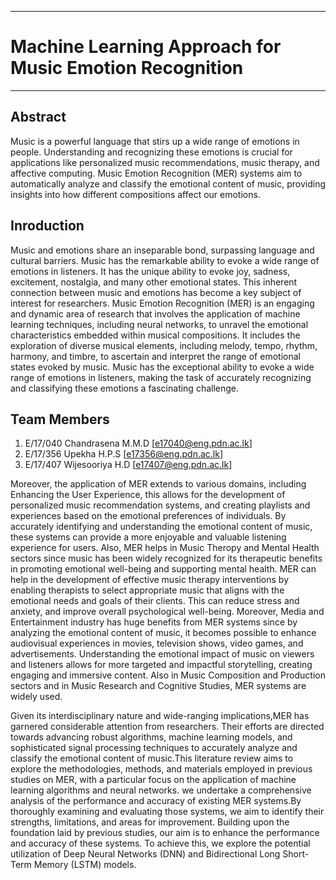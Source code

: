 ___
# Machine Learning Approach for Music Emotion Recognition
___

## Abstract
Music is a powerful language that stirs up a wide range of emotions in people. Understanding and recognizing these emotions is crucial for applications like personalized music recommendations, music therapy, and affective computing. Music Emotion Recognition (MER) systems aim to automatically analyze and classify the emotional content of music, providing insights into how different compositions affect our emotions. 

## Inroduction
Music and emotions share an inseparable bond, surpassing language and cultural barriers. Music has the remarkable ability to evoke a wide range of emotions in listeners. It has the unique ability to evoke joy, sadness, excitement, nostalgia, and many other emotional states. This inherent connection between music and emotions has become a key subject of interest for researchers. Music Emotion Recognition (MER) is an engaging and dynamic area of research that involves the application of machine learning techniques, including neural networks, to unravel the emotional characteristics embedded within musical compositions. It includes the exploration of diverse musical elements, including melody, tempo, rhythm, harmony, and timbre, to ascertain and interpret the range of emotional states evoked by music. Music has the exceptional ability to evoke a wide range of emotions in listeners, making the task of accurately recognizing and classifying these emotions a fascinating challenge.

## Team Members
1. E/17/040 Chandrasena M.M.D [[e17040@eng.pdn.ac.lk](mailto:e17040@eng.pdn.ac.lk)]
2. E/17/356 Upekha H.P.S [[e17356@eng.pdn.ac.lk](mailto:e17356@eng.pdn.ac.lk)]
3. E/17/407 Wijesooriya H.D [[e17407@eng.pdn.ac.lk](mailto:e17407@eng.pdn.ac.lk)]


Moreover, the application of MER extends to various domains, including Enhancing the User Experience, this allows for the development of personalized music recommendation systems, and creating playlists and experiences based on the emotional preferences of individuals. By accurately identifying and understanding the emotional content of music, these systems can provide a more enjoyable and valuable listening experience for users. Also, MER helps in Music Theropy and Mental Health sectors since music has been widely recognized for its therapeutic benefits in promoting emotional well-being and supporting mental health. MER can help in the development of effective music therapy interventions by enabling therapists to select appropriate music that aligns with the emotional needs and goals of their clients. This can reduce stress and anxiety, and improve overall psychological well-being. Moreover, Media and Entertainment industry has huge benefits from MER systems since by analyzing the emotional content of music, it becomes possible to enhance audiovisual experiences in movies, television shows, video games, and advertisements. Understanding the emotional impact of music on viewers and listeners allows for more targeted and impactful storytelling, creating engaging and immersive content. Also in Music Composition and Production sectors and in Music Research and Cognitive Studies, MER systems are widely used.

Given its interdisciplinary nature and wide-ranging implications,MER has garnered considerable attention from researchers. Their efforts are directed towards advancing robust algorithms, machine learning models, and sophisticated signal processing techniques to accurately analyze and classify the emotional content of music.This literature review aims to explore the methodologies, methods, and materials employed in previous studies on MER, with a particular focus on the application of machine learning algorithms and neural networks. we undertake a comprehensive analysis of the performance and accuracy of existing MER systems.By thoroughly examining and evaluating those systems, we aim to identify their strengths, limitations, and areas for improvement. Building upon the foundation laid by previous studies, our aim is to enhance the performance and accuracy of these systems. To achieve this, we explore the potential utilization of Deep Neural Networks (DNN) and Bidirectional Long Short-Term Memory (LSTM) models.
